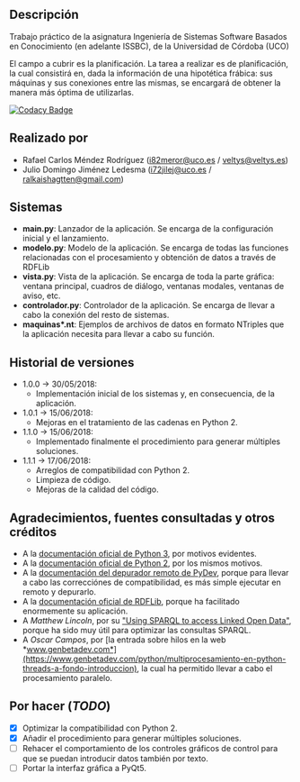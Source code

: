 ## Descripción
Trabajo práctico de la asignatura Ingeniería de Sistemas Software Basados en Conocimiento (en adelante ISSBC), de la Universidad de Córdoba (UCO)

El campo a cubrir es la planificación. La tarea a realizar es de planificación, la cual consistirá en, dada la información de una hipotética frábica: sus máquinas y sus conexiones entre las mismas, se encargará de obtener la manera más óptima de utilizarlas.

[![Codacy Badge](https://api.codacy.com/project/badge/Grade/b646ed416c2449b59f1fa0047c3fd8a8)](https://www.codacy.com/app/veltys/Trabajo-ISSBC?utm_source=github.com&amp;utm_medium=referral&amp;utm_content=Veltys/Trabajo-ISSBC&amp;utm_campaign=Badge_Grade)

## Realizado por
- Rafael Carlos Méndez Rodríguez (i82meror@uco.es / veltys@veltys.es)
- Julio Domingo Jiménez Ledesma (i72jilej@uco.es / ralkaishagtten@gmail.com)


## Sistemas
- **main.py**: Lanzador de la aplicación. Se encarga de la configuración inicial y el lanzamiento.
- **modelo.py**: Modelo de la aplicación. Se encarga de todas las funciones relacionadas con el procesamiento y obtención de datos a través de RDFLib
- **vista.py**: Vista de la aplicación. Se encarga de toda la parte gráfica: ventana principal, cuadros de diálogo, ventanas modales, ventanas de aviso, etc.
- **controlador.py**: Controlador de la aplicación. Se encarga de llevar a cabo la conexión del resto de sistemas. 
- **maquinas\*.nt**: Ejemplos de archivos de datos en formato NTriples que la aplicación necesita para llevar a cabo su función.


## Historial de versiones
- 1.0.0 -> 30/05/2018:
    - Implementación inicial de los sistemas y, en consecuencia, de la aplicación.
- 1.0.1 -> 15/06/2018:
    - Mejoras en el tratamiento de las cadenas en Python 2.
- 1.1.0 -> 15/06/2018:
    - Implementado finalmente el procedimiento para generar múltiples soluciones.
- 1.1.1 -> 17/06/2018:
    - Arreglos de compatibilidad con Python 2.
    - Limpieza de código.
    - Mejoras de la calidad del código.


## Agradecimientos, fuentes consultadas y otros créditos
* A la [documentación oficial de Python 3](https://docs.python.org/3/), por motivos evidentes.
* A la [documentación oficial de Python 2](https://docs.python.org/2/), por los mismos motivos.
* A la [documentación del depurador remoto de PyDev](http://www.pydev.org/manual_adv_remote_debugger.html), porque para llevar a cabo las correcciónes de compatibilidad, es más simple ejecutar en remoto y depurarlo.
* A la [documentación oficial de RDFLib](https://rdflib.readthedocs.io/en/stable/), porque ha facilitado enormemente su aplicación.
* A *Matthew Lincoln*, por su ["Using SPARQL to access Linked Open Data"](https://programminghistorian.org/es/lecciones/sparql-datos-abiertos-enlazados), porque ha sido muy útil para optimizar las consultas SPARQL.
* A *Oscar Campos*, por [la entrada sobre hilos en la web *www.genbetadev.com*](https://www.genbetadev.com/python/multiprocesamiento-en-python-threads-a-fondo-introduccion), la cual ha permitido llevar a cabo el procesamiento paralelo.


## Por hacer (*TODO*)
- [x] Optimizar la compatibilidad con Python 2.
- [x] Añadir el procedimiento para generar múltiples soluciones.
- [ ] Rehacer el comportamiento de los controles gráficos de control para que se puedan introducir datos también por texto.
- [ ] Portar la interfaz gráfica a PyQt5.
